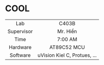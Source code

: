 # COOL
| | |
| :----: | :----: |
| Lab    | C403B  |
| Supervisor | Mr. Hiển |
| Time       | 7:00 AM  |
| Hardware   | AT89C52 MCU |
| Software   | uVision Kiel C, Protues, ... |
